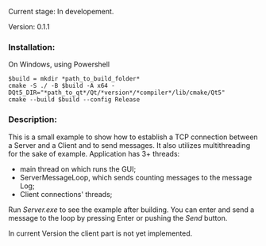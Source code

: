 Current stage: In developement.

Version: 0.1.1

### Installation:
On Windows, using Powershell

```
$build = mkdir *path_to_build_folder*
cmake -S ./ -B $build -A x64 -DQt5_DIR="*path_to_qt*/Qt/*version*/*compiler*/lib/cmake/Qt5"
cmake --build $build --config Release
```

### Description:

This is a small example to show how to establish a TCP connection between a Server and a Client and to send messages.
It also utilizes multithreading for the sake of example. 
Application has 3+ threads: 
- main thread on which runs the GUI;
- ServerMessageLoop, which sends counting messages to the message Log;
- Client connections' threads;

Run *Server.exe* to see the example after building. You can enter and send a message to the loop by pressing Enter or pushing the *Send* button.

In current Version the client part is not yet implemented.  
